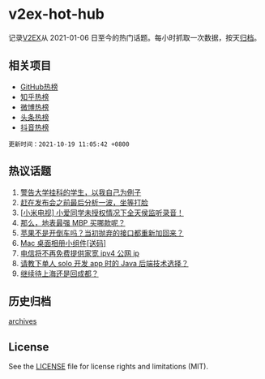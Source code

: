 # v2ex-hot-hub

 记录[V2EX](https://www.v2ex.com/)从 2021-01-06 日至今的热门话题。每小时抓取一次数据，按天[归档](archives)。
 
 ## 相关项目

- [GitHub热榜](https://github.com/snaildev/github-hot-hub)
- [知乎热榜](https://github.com/snaildev/zhihu-hot-hub)
- [微博热榜](https://github.com/snaildev/weibo-hot-hub)
- [头条热榜](https://github.com/snaildev/toutiao-hot-hub)
- [抖音热榜](https://github.com/snaildev/douyin-hot-hub)


 `更新时间：2021-10-19 11:05:42 +0800`

## 热议话题

1. [警告大学挂科的学生，以我自己为例子](https://www.v2ex.com/t/808601)
1. [赶在发布会之前最后分析一波，坐等打脸](https://www.v2ex.com/t/808537)
1. [[小米电视] 小爱同学未授权情况下全天侯监听录音！](https://www.v2ex.com/t/808548)
1. [那么，地表最强 MBP 买哪款呢？](https://www.v2ex.com/t/808681)
1. [苹果不是开倒车吗？当初抛弃的接口都重新加回来？](https://www.v2ex.com/t/808718)
1. [Mac 桌面相册小组件[送码]](https://www.v2ex.com/t/808492)
1. [电信将不再免费提供家宽 ipv4 公网 ip](https://www.v2ex.com/t/808536)
1. [请教下单人 solo 开发 app 时的 Java 后端技术选择？](https://www.v2ex.com/t/808490)
1. [继续待上海还是回成都？](https://www.v2ex.com/t/808494)

## 历史归档

[archives](archives)

## License

See the [LICENSE](LICENSE) file for license rights and limitations (MIT).
